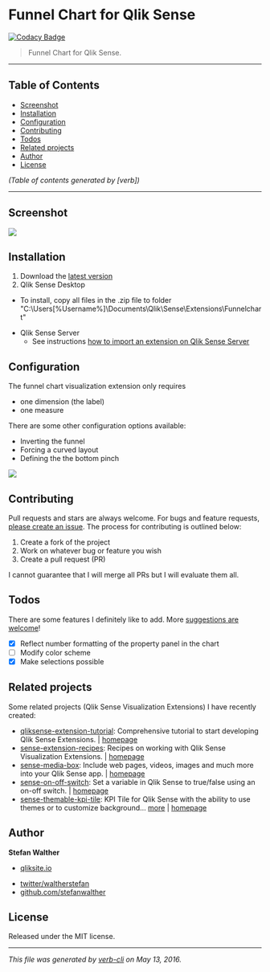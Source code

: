 # Funnel Chart for Qlik Sense


[![Codacy Badge](https://api.codacy.com/project/badge/Grade/9b14e3b1265d46ee91168a5630c35745)](https://www.codacy.com/app/stefan-walther/sense-funnel-chart?utm_source=github.com&amp;utm_medium=referral&amp;utm_content=stefanwalther/sense-funnel-chart&amp;utm_campaign=badger)

> Funnel Chart for Qlik Sense.

***

## Table of Contents

<!-- toc -->

* [Screenshot](#screenshot)
* [Installation](#installation)
* [Configuration](#configuration)
* [Contributing](#contributing)
* [Todos](#todos)
* [Related projects](#related-projects)
* [Author](#author)
* [License](#license)

_(Table of contents generated by [verb])_

<!-- tocstop -->

***

## Screenshot

[![](https://raw.githubusercontent.com/stefanwalther/sense-funnel-chart/master/docs/images/qsFunnel_Screenshot.png)](#screenshot)

## Installation

1. Download the [latest version](https://github.com/stefanwalther/sense-funnel-chart/raw/master/build/sense-funnel-chart_latest.zip)
2. Qlik Sense Desktop
  - To install, copy all files in the .zip file to folder "C:\Users[%Username%]\Documents\Qlik\Sense\Extensions\Funnelchart"
* Qlik Sense Server
  - See instructions [how to import an extension on Qlik Sense Server](http://help.qlik.com/sense/en-us/developer/#../Subsystems/Workbench/Content/BuildingExtensions/HowTos/deploy-extensions.htm)

## Configuration

The funnel chart visualization extension only requires

* one dimension (the label)
* one measure

There are some other configuration options available:

* Inverting the funnel
* Forcing a curved layout
* Defining the the bottom pinch

[![](https://raw.githubusercontent.com/stefanwalther/sense-funnel-chart/master/docs/images/qsFunnel_Properties.png)](#installation)

## Contributing

Pull requests and stars are always welcome. For bugs and feature requests, [please create an issue](https://github.com/stefanwalther/sense-funnel-chart/issues).
The process for contributing is outlined below:

1. Create a fork of the project
2. Work on whatever bug or feature you wish
3. Create a pull request (PR)

I cannot guarantee that I will merge all PRs but I will evaluate them all.

## Todos

There are some features I definitely like to add. More [suggestions are welcome](https://github.com/stefanwalther/sense-funnel-chart/issues)!

* [X] Reflect number formatting of the property panel in the chart
* [ ] Modify color scheme
* [X] Make selections possible

## Related projects

Some related projects (Qlik Sense Visualization Extensions) I have recently created:

* [qliksense-extension-tutorial](https://www.npmjs.com/package/qliksense-extension-tutorial): Comprehensive tutorial to start developing Qlik Sense Extensions. | [homepage](https://github.com/stefanwalther/qliksense-extension-tutorial)
* [sense-extension-recipes](https://www.npmjs.com/package/sense-extension-recipes): Recipes on working with Qlik Sense Visualization Extensions. | [homepage](https://github.com/stefanwalther/sense-extension-recipes)
* [sense-media-box](https://www.npmjs.com/package/sense-media-box): Include web pages, videos, images and much more into your Qlik Sense app. | [homepage](https://github.com/stefanwalther/sense-media-box)
* [sense-on-off-switch](https://www.npmjs.com/package/sense-on-off-switch): Set a variable in Qlik Sense to true/false using an on-off switch. | [homepage](https://github.com/stefanwalther/sense-on-off-switch)
* [sense-themable-kpi-tile](https://www.npmjs.com/package/sense-themable-kpi-tile): KPI Tile for Qlik Sense with the ability to use themes or to customize background… [more](https://www.npmjs.com/package/sense-themable-kpi-tile) | [homepage](https://github.com/stefanwalther/sense-themable-kpi-tile)

## Author

**Stefan Walther**

+ [qliksite.io](http://qliksite.io)
* [twitter/waltherstefan](http://twitter.com/waltherstefan)
* [github.com/stefanwalther](http://github.com/stefanwalther)

## License

Released under the MIT license.

***

_This file was generated by [verb-cli](https://github.com/assemble/verb-cli) on May 13, 2016._
